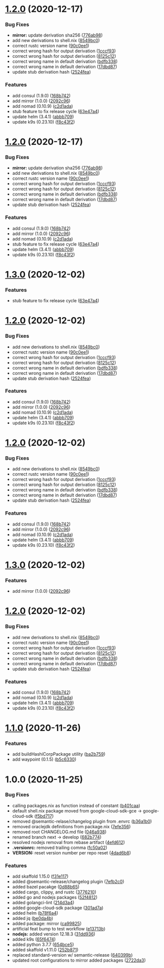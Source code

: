 # [1.2.0](https://github.com/talismanco/talismanpkgs/compare/v1.1.0...v1.2.0) (2020-12-17)


### Bug Fixes

* **mirror:** update derivation sha256 ([776ab98](https://github.com/talismanco/talismanpkgs/commit/776ab98a9e1c25bdc4ea9c9f833b8b167f8f84c9))
* add new derivations to shell.nix ([8549bc0](https://github.com/talismanco/talismanpkgs/commit/8549bc0ad7bf946e7a4bb1c7ae29f55a9c4b6f32))
* correct rustc version name ([90c0ee1](https://github.com/talismanco/talismanpkgs/commit/90c0ee12c1d755063e65107c4f39f41a9c32da35))
* correct wrong hash for output derivation ([1cccf93](https://github.com/talismanco/talismanpkgs/commit/1cccf931bdb9f4b35111215d9c6b7fa462282952))
* correct wrong hash for output derivation ([8125c12](https://github.com/talismanco/talismanpkgs/commit/8125c122bf5497db38926a8e6963122817753c75))
* correct wrong name in default derivation ([bdfb338](https://github.com/talismanco/talismanpkgs/commit/bdfb3386451e23c83b552714b4357cc4c3f41b4a))
* correct wrong name in default derivation ([17dbd87](https://github.com/talismanco/talismanpkgs/commit/17dbd87577db55b612be2dc983ce074e45de9812))
* update stub derivation hash ([2524fea](https://github.com/talismanco/talismanpkgs/commit/2524feaee84302dc168e33ef47e13a0441a79a5a))


### Features

* add consul (1.9.0) ([168b742](https://github.com/talismanco/talismanpkgs/commit/168b7420624d7a1d002a9743dcb9c1da8d1c4f41))
* add mirror (1.0.0) ([2092c96](https://github.com/talismanco/talismanpkgs/commit/2092c96d2f8c66e374438c094a3e710ec78bcac3))
* add nomad (0.10.9) ([c2d1ada](https://github.com/talismanco/talismanpkgs/commit/c2d1adae18be1d216144eff79410d3d8b3e931e1))
* stub feature to fix release cycle ([63e47a4](https://github.com/talismanco/talismanpkgs/commit/63e47a4c7d34d4d51cacb324acf82d320be5a1c7))
* update helm (3.4.1) ([abbb709](https://github.com/talismanco/talismanpkgs/commit/abbb7092d4e71d97162be803352ab9e26297621b))
* update k9s (0.23.10) ([f8c43f2](https://github.com/talismanco/talismanpkgs/commit/f8c43f2bf0d04cb053ef2b8d993e0a8dd3610ce2))

# [1.2.0](https://github.com/talismanco/talismanpkgs/compare/v1.1.0...v1.2.0) (2020-12-17)


### Bug Fixes

* **mirror:** update derivation sha256 ([776ab98](https://github.com/talismanco/talismanpkgs/commit/776ab98a9e1c25bdc4ea9c9f833b8b167f8f84c9))
* add new derivations to shell.nix ([8549bc0](https://github.com/talismanco/talismanpkgs/commit/8549bc0ad7bf946e7a4bb1c7ae29f55a9c4b6f32))
* correct rustc version name ([90c0ee1](https://github.com/talismanco/talismanpkgs/commit/90c0ee12c1d755063e65107c4f39f41a9c32da35))
* correct wrong hash for output derivation ([1cccf93](https://github.com/talismanco/talismanpkgs/commit/1cccf931bdb9f4b35111215d9c6b7fa462282952))
* correct wrong hash for output derivation ([8125c12](https://github.com/talismanco/talismanpkgs/commit/8125c122bf5497db38926a8e6963122817753c75))
* correct wrong name in default derivation ([bdfb338](https://github.com/talismanco/talismanpkgs/commit/bdfb3386451e23c83b552714b4357cc4c3f41b4a))
* correct wrong name in default derivation ([17dbd87](https://github.com/talismanco/talismanpkgs/commit/17dbd87577db55b612be2dc983ce074e45de9812))
* update stub derivation hash ([2524fea](https://github.com/talismanco/talismanpkgs/commit/2524feaee84302dc168e33ef47e13a0441a79a5a))


### Features

* add consul (1.9.0) ([168b742](https://github.com/talismanco/talismanpkgs/commit/168b7420624d7a1d002a9743dcb9c1da8d1c4f41))
* add mirror (1.0.0) ([2092c96](https://github.com/talismanco/talismanpkgs/commit/2092c96d2f8c66e374438c094a3e710ec78bcac3))
* add nomad (0.10.9) ([c2d1ada](https://github.com/talismanco/talismanpkgs/commit/c2d1adae18be1d216144eff79410d3d8b3e931e1))
* stub feature to fix release cycle ([63e47a4](https://github.com/talismanco/talismanpkgs/commit/63e47a4c7d34d4d51cacb324acf82d320be5a1c7))
* update helm (3.4.1) ([abbb709](https://github.com/talismanco/talismanpkgs/commit/abbb7092d4e71d97162be803352ab9e26297621b))
* update k9s (0.23.10) ([f8c43f2](https://github.com/talismanco/talismanpkgs/commit/f8c43f2bf0d04cb053ef2b8d993e0a8dd3610ce2))

# [1.3.0](https://github.com/talismanco/talismanpkgs/compare/v1.2.0...v1.3.0) (2020-12-02)


### Features

* stub feature to fix release cycle ([63e47a4](https://github.com/talismanco/talismanpkgs/commit/63e47a4c7d34d4d51cacb324acf82d320be5a1c7))

# [1.2.0](https://github.com/talismanco/talismanpkgs/compare/v1.1.0...v1.2.0) (2020-12-02)


### Bug Fixes

* add new derivations to shell.nix ([8549bc0](https://github.com/talismanco/talismanpkgs/commit/8549bc0ad7bf946e7a4bb1c7ae29f55a9c4b6f32))
* correct rustc version name ([90c0ee1](https://github.com/talismanco/talismanpkgs/commit/90c0ee12c1d755063e65107c4f39f41a9c32da35))
* correct wrong hash for output derivation ([1cccf93](https://github.com/talismanco/talismanpkgs/commit/1cccf931bdb9f4b35111215d9c6b7fa462282952))
* correct wrong hash for output derivation ([8125c12](https://github.com/talismanco/talismanpkgs/commit/8125c122bf5497db38926a8e6963122817753c75))
* correct wrong name in default derivation ([bdfb338](https://github.com/talismanco/talismanpkgs/commit/bdfb3386451e23c83b552714b4357cc4c3f41b4a))
* correct wrong name in default derivation ([17dbd87](https://github.com/talismanco/talismanpkgs/commit/17dbd87577db55b612be2dc983ce074e45de9812))
* update stub derivation hash ([2524fea](https://github.com/talismanco/talismanpkgs/commit/2524feaee84302dc168e33ef47e13a0441a79a5a))


### Features

* add consul (1.9.0) ([168b742](https://github.com/talismanco/talismanpkgs/commit/168b7420624d7a1d002a9743dcb9c1da8d1c4f41))
* add mirror (1.0.0) ([2092c96](https://github.com/talismanco/talismanpkgs/commit/2092c96d2f8c66e374438c094a3e710ec78bcac3))
* add nomad (0.10.9) ([c2d1ada](https://github.com/talismanco/talismanpkgs/commit/c2d1adae18be1d216144eff79410d3d8b3e931e1))
* update helm (3.4.1) ([abbb709](https://github.com/talismanco/talismanpkgs/commit/abbb7092d4e71d97162be803352ab9e26297621b))
* update k9s (0.23.10) ([f8c43f2](https://github.com/talismanco/talismanpkgs/commit/f8c43f2bf0d04cb053ef2b8d993e0a8dd3610ce2))

# [1.2.0](https://github.com/talismanco/talismanpkgs/compare/v1.1.0...v1.2.0) (2020-12-02)


### Bug Fixes

* add new derivations to shell.nix ([8549bc0](https://github.com/talismanco/talismanpkgs/commit/8549bc0ad7bf946e7a4bb1c7ae29f55a9c4b6f32))
* correct rustc version name ([90c0ee1](https://github.com/talismanco/talismanpkgs/commit/90c0ee12c1d755063e65107c4f39f41a9c32da35))
* correct wrong hash for output derivation ([1cccf93](https://github.com/talismanco/talismanpkgs/commit/1cccf931bdb9f4b35111215d9c6b7fa462282952))
* correct wrong hash for output derivation ([8125c12](https://github.com/talismanco/talismanpkgs/commit/8125c122bf5497db38926a8e6963122817753c75))
* correct wrong name in default derivation ([bdfb338](https://github.com/talismanco/talismanpkgs/commit/bdfb3386451e23c83b552714b4357cc4c3f41b4a))
* correct wrong name in default derivation ([17dbd87](https://github.com/talismanco/talismanpkgs/commit/17dbd87577db55b612be2dc983ce074e45de9812))
* update stub derivation hash ([2524fea](https://github.com/talismanco/talismanpkgs/commit/2524feaee84302dc168e33ef47e13a0441a79a5a))


### Features

* add consul (1.9.0) ([168b742](https://github.com/talismanco/talismanpkgs/commit/168b7420624d7a1d002a9743dcb9c1da8d1c4f41))
* add mirror (1.0.0) ([2092c96](https://github.com/talismanco/talismanpkgs/commit/2092c96d2f8c66e374438c094a3e710ec78bcac3))
* add nomad (0.10.9) ([c2d1ada](https://github.com/talismanco/talismanpkgs/commit/c2d1adae18be1d216144eff79410d3d8b3e931e1))
* update helm (3.4.1) ([abbb709](https://github.com/talismanco/talismanpkgs/commit/abbb7092d4e71d97162be803352ab9e26297621b))
* update k9s (0.23.10) ([f8c43f2](https://github.com/talismanco/talismanpkgs/commit/f8c43f2bf0d04cb053ef2b8d993e0a8dd3610ce2))

# [1.3.0](https://github.com/talismanco/talismanpkgs/compare/v1.2.0...v1.3.0) (2020-12-02)


### Features

* add mirror (1.0.0) ([2092c96](https://github.com/talismanco/talismanpkgs/commit/2092c96d2f8c66e374438c094a3e710ec78bcac3))

# [1.2.0](https://github.com/talismanco/talismanpkgs/compare/v1.1.0...v1.2.0) (2020-12-02)


### Bug Fixes

* add new derivations to shell.nix ([8549bc0](https://github.com/talismanco/talismanpkgs/commit/8549bc0ad7bf946e7a4bb1c7ae29f55a9c4b6f32))
* correct rustc version name ([90c0ee1](https://github.com/talismanco/talismanpkgs/commit/90c0ee12c1d755063e65107c4f39f41a9c32da35))
* correct wrong hash for output derivation ([1cccf93](https://github.com/talismanco/talismanpkgs/commit/1cccf931bdb9f4b35111215d9c6b7fa462282952))
* correct wrong hash for output derivation ([8125c12](https://github.com/talismanco/talismanpkgs/commit/8125c122bf5497db38926a8e6963122817753c75))
* correct wrong name in default derivation ([bdfb338](https://github.com/talismanco/talismanpkgs/commit/bdfb3386451e23c83b552714b4357cc4c3f41b4a))
* correct wrong name in default derivation ([17dbd87](https://github.com/talismanco/talismanpkgs/commit/17dbd87577db55b612be2dc983ce074e45de9812))
* update stub derivation hash ([2524fea](https://github.com/talismanco/talismanpkgs/commit/2524feaee84302dc168e33ef47e13a0441a79a5a))


### Features

* add consul (1.9.0) ([168b742](https://github.com/talismanco/talismanpkgs/commit/168b7420624d7a1d002a9743dcb9c1da8d1c4f41))
* add nomad (0.10.9) ([c2d1ada](https://github.com/talismanco/talismanpkgs/commit/c2d1adae18be1d216144eff79410d3d8b3e931e1))
* update helm (3.4.1) ([abbb709](https://github.com/talismanco/talismanpkgs/commit/abbb7092d4e71d97162be803352ab9e26297621b))
* update k9s (0.23.10) ([f8c43f2](https://github.com/talismanco/talismanpkgs/commit/f8c43f2bf0d04cb053ef2b8d993e0a8dd3610ce2))

# [1.1.0](https://github.com/talismanco/talismanpkgs/compare/v1.0.0...v1.1.0) (2020-11-26)


### Features

* add buildHashiCorpPackage utility ([ba2b759](https://github.com/talismanco/talismanpkgs/commit/ba2b759e83a643018831f2427334aaf9238ad3c6))
* add waypoint (0.1.5) ([b5c6330](https://github.com/talismanco/talismanpkgs/commit/b5c63308c5cc7b27f5607bde315f17a3e6cf1d4d))

# 1.0.0 (2020-11-25)


### Bug Fixes

* calling packages.nix as function instead of constant ([b401caa](https://github.com/talismanco/talismanpkgs/commit/b401caa6ec4aeb949b7df120cbbb869cc01c4ada))
* default shell.nix package moved from google-cloud-sdk-gce -> google-cloud-sdk ([f5bd717](https://github.com/talismanco/talismanpkgs/commit/f5bd717256d67a7ab9eb158655ad5b3beb7872fd))
* removed @semantic-relase/changelog plugin from .envrc ([b36a1b0](https://github.com/talismanco/talismanpkgs/commit/b36a1b0b559974b4668d5c398053e05b4b1a3851))
* removed oraclejdk definitions from package.nix ([7efe356](https://github.com/talismanco/talismanpkgs/commit/7efe35605760e2dd211924553cee54eec08aebac))
* removed root CHANGELOG.md file ([046a938](https://github.com/talismanco/talismanpkgs/commit/046a93869e8f07b009f2b297a8220aeb7d21ffc1))
* renamed branch next -> develop ([682b774](https://github.com/talismanco/talismanpkgs/commit/682b774a33f29cbb1587f1d4115a4cf59e4c374c))
* resolved nodejs removal from rebase artifact ([4efd612](https://github.com/talismanco/talismanpkgs/commit/4efd612448729869fb8131f5886d5d00e447ad75))
* **.versionrc:** removed trailing comma ([fc50a02](https://github.com/talismanco/talismanpkgs/commit/fc50a02694658dd6e673944c6546aeb8789c5b04))
* **VERSION:** reset version number per repo reset ([4dad6b8](https://github.com/talismanco/talismanpkgs/commit/4dad6b8f50c310378396ded9765d45107ae18943))


### Features

* add skaffold 1.15.0 ([f31e117](https://github.com/talismanco/talismanpkgs/commit/f31e117d8e019b2f158327248f03eca0956a60c2))
* added @semantic-release/changelog plugin ([7efb2c0](https://github.com/talismanco/talismanpkgs/commit/7efb2c042c0421b8cc8e06cf56e005b3b5bd0bfc))
* added bazel pacakge ([0d88b65](https://github.com/talismanco/talismanpkgs/commit/0d88b65da2a787ddce25b61060d75d116e2cdbdb))
* added cargo, clippy, and rustc ([3776210](https://github.com/talismanco/talismanpkgs/commit/377621009ef9b6e7d488b98c25c451643cd8b726))
* added go and nodejs packages ([52f4812](https://github.com/talismanco/talismanpkgs/commit/52f48126262ea3aa403322f256b9c8a4bbda80b8))
* added golangci-lint ([214d3a4](https://github.com/talismanco/talismanpkgs/commit/214d3a474d820070e5ec56384a53520fdfcdb49c))
* added google-cloud-sdk package ([301ad7a](https://github.com/talismanco/talismanpkgs/commit/301ad7ad66f834971497593c4638980767303803))
* added helm ([b78f6a4](https://github.com/talismanco/talismanpkgs/commit/b78f6a4c6229f982effbd5c6a21c67d99b6f03f9))
* added jq ([be0da4b](https://github.com/talismanco/talismanpkgs/commit/be0da4bb88b13533741d6b180f027aea350c5d77))
* added package: mirror ([ca99825](https://github.com/talismanco/talismanpkgs/commit/ca99825f9a61d69173ee25630a2826f1031d177d))
* artificial feat bump to test workflow ([e13713b](https://github.com/talismanco/talismanpkgs/commit/e13713b242e73f9f1b70c6438f67095c9c4c47ac))
* **nodejs:** added version 12.18.3 ([31dd936](https://github.com/talismanco/talismanpkgs/commit/31dd936441b0472c95d5540ed5df9d71eefaf25d))
* added k9s ([65f6474](https://github.com/talismanco/talismanpkgs/commit/65f6474b8294bc6028685c523fdf54aba50a2f9d))
* added python 3.7.7 ([654bce5](https://github.com/talismanco/talismanpkgs/commit/654bce54873f7fe1e0e460dffede6dda59c8d9e1))
* added skaffold v1.11.0 ([252b871](https://github.com/talismanco/talismanpkgs/commit/252b871106f404a150d58bac2ba9bce6c17e7fdb))
* replaced standard-version w/ semantic-release ([640399b](https://github.com/talismanco/talismanpkgs/commit/640399b957969398aab2d5fa749991b461335e48))
* updated root configurations to mirror added packages ([2722da3](https://github.com/talismanco/talismanpkgs/commit/2722da31c9933f4450698c1df467d8725d495822))
